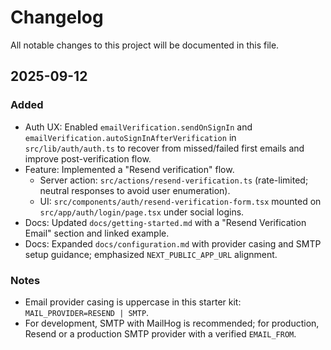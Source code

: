 # Changelog

All notable changes to this project will be documented in this file.

## 2025-09-12

### Added
- Auth UX: Enabled `emailVerification.sendOnSignIn` and `emailVerification.autoSignInAfterVerification` in `src/lib/auth/auth.ts` to recover from missed/failed first emails and improve post-verification flow.
- Feature: Implemented a "Resend verification" flow.
  - Server action: `src/actions/resend-verification.ts` (rate-limited; neutral responses to avoid user enumeration).
  - UI: `src/components/auth/resend-verification-form.tsx` mounted on `src/app/auth/login/page.tsx` under social logins.
- Docs: Updated `docs/getting-started.md` with a "Resend Verification Email" section and linked example.
- Docs: Expanded `docs/configuration.md` with provider casing and SMTP setup guidance; emphasized `NEXT_PUBLIC_APP_URL` alignment.

### Notes
- Email provider casing is uppercase in this starter kit: `MAIL_PROVIDER=RESEND | SMTP`.
- For development, SMTP with MailHog is recommended; for production, Resend or a production SMTP provider with a verified `EMAIL_FROM`.
